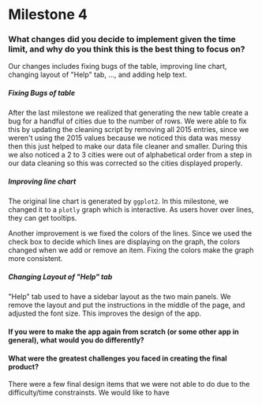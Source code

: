 # Milestone 4


### What changes did you decide to implement given the time limit, and why do you think this is the best thing to focus on?

Our changes includes fixing bugs of the table, improving line chart, changing layout of "Help" tab, ..., and adding help text.

##### Fixing Bugs of table

After the last milestone we realized that generating the new table create a bug for a handful of cities due to the number of rows. We were able to fix this by updating the cleaning script by removing all 2015 entries, since we weren't using the 2015 values because we noticed this data was messy then this just helped to make our data file cleaner and smaller. During this we also noticed a 2 to 3 cities were out of
alphabetical order from a step in our data cleaning so this was corrected so the cities displayed properly.

##### Improving line chart

The original line chart is generated by `ggplot2`. In this milestone, we changed it to a `plotly` graph which is interactive. As users hover over lines, they can get tooltips.

Another improvement is we fixed the colors of the lines. Since we used the check box to decide which lines are displaying on the graph, the colors changed when we add or remove an item. Fixing the colors make the graph more consistent.

##### Changing Layout of "Help" tab

"Help" tab used to have a sidebar layout as the two main panels. We remove the layout and put the instructions in the middle of the page, and adjusted the font size. This improves the design of the app.


#### If you were to make the app again from scratch (or some other app in general), what would you do differently?




#### What were the greatest challenges you faced in creating the final product?

There were a few final design items that we were not able to do due to the difficulty/time constrainsts. We would like to have

